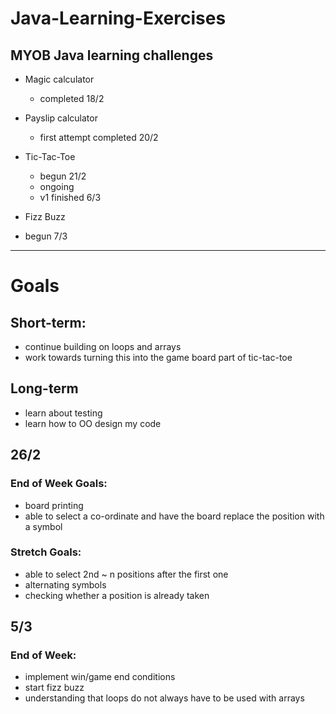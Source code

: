 # Java-Learning-Exercises

## MYOB Java learning challenges
- Magic calculator
  - completed 18/2
  
- Payslip calculator 
  - first attempt completed 20/2
  
- Tic-Tac-Toe
  - begun 21/2
  - ongoing
  - v1 finished 6/3
  
 - Fizz Buzz
  - begun 7/3

------------------------------------------------------------------------------------------------------------------------------
# Goals


## Short-term:
- continue building on loops and arrays
- work towards turning this into the game board part of tic-tac-toe

## Long-term
- learn about testing
- learn how to OO design my code


## 26/2

### End of Week Goals: 
- board printing 
- able to select a co-ordinate and have the board replace the position with a symbol

### Stretch Goals: 
- able to select 2nd ~ n positions after the first one
- alternating symbols
- checking whether a position is already taken

## 5/3

### End of Week:
- implement win/game end conditions
- start fizz buzz
- understanding that loops do not always have to be used with arrays
